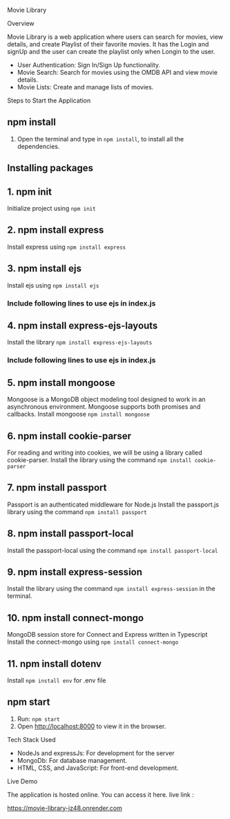 Movie Library

Overview

Movie Library is a web application where users can search for movies, view details, and create Playlist of their favorite movies. It has the Login and signUp and the user can create the playlist only when Longin to the user.

* User Authentication: Sign In/Sign Up functionality.
* Movie Search: Search for movies using the OMDB API and view movie details.
* Movie Lists: Create and manage lists of movies.

Steps to Start the Application

## npm install
1. Open the terminal and type in `npm install`, to install all the dependencies.

## Installing packages
## 1. npm init
Initialize project using `npm init`

## 2. npm install express
Install express using `npm install express`

## 3. npm install ejs
Install ejs using `npm install ejs`
### Include following lines to use ejs in index.js


## 4. npm install express-ejs-layouts
Install the library `npm install express-ejs-layouts`
### Include following lines to use ejs in index.js


## 5. npm install mongoose
Mongoose is a MongoDB object modeling tool designed to work in an asynchronous environment. Mongoose supports both promises and callbacks.
Install mongoose `npm install mongoose`

## 6. npm install cookie-parser
For reading and writing into cookies, we will be using a library called cookie-parser.
Install the library using the command `npm install cookie-parser`

## 7. npm install passport
Passport is an authenticated middleware for Node.js
Install the passport.js library using the command `npm install passport`

## 8. npm install passport-local
Install the passport-local using the command `npm install passport-local`

## 9. npm install express-session
Install the library using the command `npm install express-session` in the terminal.

## 10. npm install connect-mongo
MongoDB session store for Connect and Express written in Typescript
Install the connect-mongo using `npm install connect-mongo`

## 11. npm install dotenv
Install `npm install env` for .env file

## npm start
1. Run: `npm start`
2. Open [http://localhost:8000](http://localhost:8000) to view it in the browser.


Tech Stack Used

* NodeJs and expressJs: For development for the server
* MongoDb: For database management.
* HTML, CSS, and JavaScript: For front-end development.

Live Demo

The application is hosted online. You can access it here.
live link :

   https://movie-library-jz48.onrender.com

